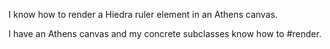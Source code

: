 I know how to render a Hiedra ruler element in an Athens canvas.

I have an Athens canvas and my concrete subclasses know how to #render.